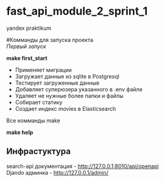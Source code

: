 # fast_api_module_2_sprint_1
yandex praktikum

#Комманды для запуска проекта  
*Первый запуск*  

**make first_start**
- Применяет миграции
- Загружает данные из sqlite в Postgresql
- Тестирует загруженные данные
- Добавляет суперюзера указанного в .env файле
- Удаляет не нужные более папки и файлы
- Собирает статику
- Создает индекс movies в Elasticsearch

Все комманды make  

**make help**

Инфрастуктура
-
search-api документация - http://127.0.0.1:8010/api/openapi  
Djando админка - http://127.0.0.1/admin/

